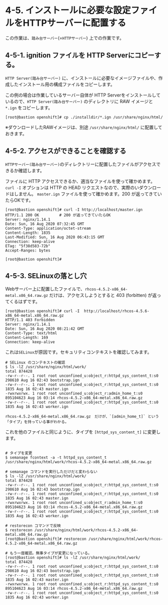 # 4-5. インストールに必要な設定ファイルをHTTPサーバーに配置する

この作業は、`踏み台サーバー`(=`HTTPサーバー`) 上での作業です。

## 4-5-1. ignition ファイルを HTTP Serverにコピーする。

`HTTP Server(踏み台サーバー)` に、インストールに必要なイメージファイルや、作成したインストール用の構成ファイルをコピーします。

この例の場合は作業しているサーバー自体が HTTP Serverをインストールしているので、`HTTP Server(踏み台サーバー)` のディレクトリに RAW イメージと `*.ign` をコピーします。

```
[root@bastion openshift]# cp ./installdir/*.ign /usr/share/nginx/html/
```
※ダウンロードしたRAWイメージは、別途 `/usr/share/nginx/html/` に配置しておきます。

## 4-5-2. アクセスができることを確認する
`HTTPサーバー(踏み台サーバー)`のディレクトリーに配置したファイルがアクセスできるか確認します。

ファイルに HTTP アクセスできるか、適当なファイルを使って確かめます。
`curl -I` オプションは HTTP の HEAD リクエストなので、実際のいダウンロードはしません。
`master.ign` ファイルを使って確かめます。200 が返ってきていたらOKです。

```
[root@bastion openshift]# curl -I http://localhost/master.ign
HTTP/1.1 200 OK         # 200 が返ってきていたらOK
Server: nginx/1.14.1
Date: Sun, 16 Aug 2020 07:32:45 GMT
Content-Type: application/octet-stream
Content-Length: 1835
Last-Modified: Sun, 16 Aug 2020 06:43:15 GMT
Connection: keep-alive
ETag: "5f38d583-72b"
Accept-Ranges: bytes

[root@bastion openshift]#
```
## 4-5-3. SELinuxの落とし穴

Webサーバー上に配置したファイルで、`rhcos-4.5.2-x86_64-metal.x86_64.raw.gz` だけは、アクセスしようとすると 403 (forbitten) が返ってくるはずです。

```
[root@bastion openshift]# curl -I  http://localhost/rhcos-4.5.6-x86_64-metal.x86_64.raw.gz
HTTP/1.1 403 Forbidden
Server: nginx/1.14.1
Date: Sun, 16 Aug 2020 08:21:42 GMT
Content-Type: text/html
Content-Length: 169
Connection: keep-alive
```

これは`SELinux`が原因です。セキュリティコンテキストを確認してみます。

```
# SELinux のコンテキストの確認
$ ls -lZ /usr/share/nginx/html/work/
total 874428
-rw-r--r--. 1 root root unconfined_u:object_r:httpd_sys_content_t:s0    298610 Aug 16 02:43 bootstrap.ign
-rw-r--r--. 1 root root unconfined_u:object_r:httpd_sys_content_t:s0      1835 Aug 16 02:43 master.ign
-rwxrwxrwx. 1 root root unconfined_u:object_r:admin_home_t:s0        895104623 Aug 16 03:14 rhcos-4.5.2-x86_64-metal.x86_64.raw.gz
-rw-r--r--. 1 root root unconfined_u:object_r:httpd_sys_content_t:s0      1835 Aug 16 02:43 worker.ign

rhcos-4.5.2-x86_64-metal.x86_64.raw.gz　だけが、`[admin_home_t]` という「タイプ」を持っている事がわかる。
```
これを他のファイルと同じように、タイプを `[httpd_sys_content_t]` に変更します。

```console

# タイプを変更
$ semanage fcontext -a -t httpd_sys_content_t  /usr/share/nginx/html/work/rhcos-4.5.2-x86_64-metal.x86_64.raw.gz

# semanage コマンドを実行しただけだと変わらない
$ ls -lZ /usr/share/nginx/html/work/
total 874428
-rw-r--r--. 1 root root unconfined_u:object_r:httpd_sys_content_t:s0    298610 Aug 16 02:43 bootstrap.ign
-rw-r--r--. 1 root root unconfined_u:object_r:httpd_sys_content_t:s0      1835 Aug 16 02:43 master.ign
-rwxrwxrwx. 1 root root unconfined_u:object_r:admin_home_t:s0        895104623 Aug 16 03:14 rhcos-4.5.2-x86_64-metal.x86_64.raw.gz
-rw-r--r--. 1 root root unconfined_u:object_r:httpd_sys_content_t:s0      1835 Aug 16 02:43 worker.ign

# restorecon コマンドで反映
$ restorecon /usr/share/nginx/html/work/rhcos-4.5.2-x86_64-metal.x86_64.raw.gz
[root@bastion openshift]# restorecon /usr/share/nginx/html/work/rhcos-4.5.2-x86_64-metal.x86_64.raw.gz

# もう一度確認。無事タイプが変更になっている。
[root@bastion openshift]# ls -lZ /usr/share/nginx/html/work/
total 874428
-rw-r--r--. 1 root root unconfined_u:object_r:httpd_sys_content_t:s0    298610 Aug 16 02:43 bootstrap.ign
-rw-r--r--. 1 root root unconfined_u:object_r:httpd_sys_content_t:s0      1835 Aug 16 02:43 master.ign
-rwxrwxrwx. 1 root root unconfined_u:object_r:httpd_sys_content_t:s0 895104623 Aug 16 03:14 rhcos-4.5.2-x86_64-metal.x86_64.raw.gz
-rw-r--r--. 1 root root unconfined_u:object_r:httpd_sys_content_t:s0      1835 Aug 16 02:43 worker.ign
```
